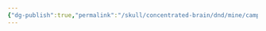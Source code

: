 ```yaml
---
{"dg-publish":true,"permalink":"/skull/concentrated-brain/dnd/mine/campaigns/starfall/events/weekday/0-moon-day/sudoku/","tags":["Tagless"],"noteIcon":""}
---
```


